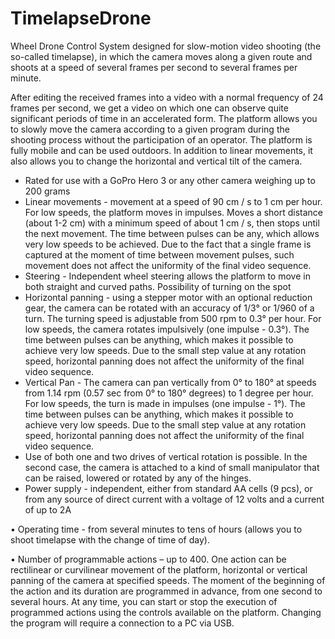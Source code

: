 # TimelapseDrone
Wheel Drone Control System designed for slow-motion video shooting (the so-called timelapse), in which the camera moves along a given route and shoots at a speed of several frames per second to several frames per minute.

After editing the received frames into a video with a normal frequency of 24 frames per second, we get a video on which one can observe quite significant periods of time in an accelerated form. The platform allows you to slowly move the camera according to a given program during the shooting process without the participation of an operator. The platform is fully mobile and can be used outdoors. In addition to linear movements, it also allows you to change the horizontal and vertical tilt of the camera.

* Rated for use with a GoPro Hero 3 or any other camera weighing up to 200 grams
* Linear movements - movement at a speed of 90 cm / s to 1 cm per hour. For low speeds, the platform moves in impulses. Moves a short distance (about 1-2 cm) with a minimum speed of about 1 cm / s, then stops until the next movement. The time between pulses can be any, which allows very low speeds to be achieved. Due to the fact that a single frame is captured at the moment of time between movement pulses, such movement does not affect the uniformity of the final video sequence.
* Steering - Independent wheel steering allows the platform to move in both straight and curved paths. Possibility of turning on the spot
* Horizontal panning - using a stepper motor with an optional reduction gear, the camera can be rotated with an accuracy of 1/3° or 1/960 of a turn. The turning speed is adjustable from 500 rpm to 0.3° per hour. For low speeds, the camera rotates impulsively (one impulse - 0.3°). The time between pulses can be anything, which makes it possible to achieve very low speeds. Due to the small step value at any rotation speed, horizontal panning does not affect the uniformity of the final video sequence.
* Vertical Pan - The camera can pan vertically from 0° to 180° at speeds from 1.14 rpm (0.57 sec from 0° to 180° degrees) to 1 degree per hour. For low speeds, the turn is made in impulses (one impulse - 1°). The time between pulses can be anything, which makes it possible to achieve very low speeds. Due to the small step value at any rotation speed, horizontal panning does not affect the uniformity of the final video sequence.
* Use of both one and two drives of vertical rotation is possible. In the second case, the camera is attached to a kind of small manipulator that can be raised, lowered or rotated by any of the hinges.
* Power supply - independent, either from standard AA cells (9 pcs), or from any source of direct current with a voltage of 12 volts and a current of up to 2A

• Operating time - from several minutes to tens of hours (allows you to shoot timelapse with the change of time of day).

• Number of programmable actions – up to 400. One action can be rectilinear or curvilinear movement of the platform, horizontal or vertical panning of the camera at specified speeds. The moment of the beginning of the action and its duration are programmed in advance, from one second to several hours.
At any time, you can start or stop the execution of programmed actions using the controls available on the platform. Changing the program will require a connection to a PC via USB.
